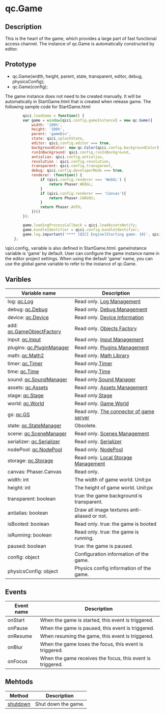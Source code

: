 # qc.Game

## Description
This is the heart of the game, which provides a large part of fast functional access channel.
The instance of qc.Game is automatically constructed by editor.

## Prototype
* qc.Game(width, height, parent, state, transparent, editor, debug, physicsConfig);
* qc.Game(config);

The game instance does not need to be created manually. It will be automatically in StartGame.html that is created when release game.
The following sample code for StartGame.html
````javascript
        qici.loadGame = function() {
        var game = window[qici.config.gameInstance] = new qc.Game({
            width: '100%',
            height: '100%',
            parent: 'gameDiv',
            state: qici.splashState,
            editor: qici.config.editor === true,
            backgroundColor: new qc.Color(qici.config.backgroundColor),
            runInBackground: qici.config.runInBackground,
            antialias: qici.config.antialias,
            resolution : qici.config.resolution,
            transparent: qici.config.transparent,
            debug: qici.config.developerMode === true,
            renderer: (function() {
                if (qici.config.renderer === 'WebGL') {
                    return Phaser.WEBGL;
                }
                if (qici.config.renderer === 'Canvas'){
                    return Phaser.CANVAS;
                }
                return Phaser.AUTO;
            })()
        });

        game.loadingProcessCallback = qici.loadAssetsNotify;
        game.bundleIdentifier = qici.config.bundleIdentifier;
        game.log.important('**** [QICI Engine]Starting game: {0}', qici.config.gameName);
    };
````    
\qici.config\_ variable is also defined in StartGame.html. gameInstance variable is 'game' by default. User can configure the game instance name in the editor project settings.
When using the default 'game' name, you can use the global game variable to refer to the instance of qc.Game.

## Varibles
| Variable name | Description |
| ------------- |-------------|
| log: [qc.Log](../log/README.md) | Read only. [Log Management](../log/README.md) |
| debug: [qc.Debug](../debug/README.md) | Read only. [Debug Management](../debug/README.md) |
| device: [qc.Device](../device/README.md) | Read only. [Device Information](../device/README.md) |
| add: [qc.GameObjectFactory](../gameobject/GameObjectFactory.md) | Read only. [Objects Factory](../gameobject/GameObjectFactory.md) |
| input: [qc.Input](../input/README.md) | Read only. [Input Management](../input/README.md) |
| plugins: [qc.PluginManager](../plugins/README.md) | Read only. [Plugins Management](../plugins/README.md) |
| math: [qc.Math2](../math/README.md) | Read only. [Math Library](../math/README.md) |
| timer: [qc.Timer](../timer/README.md) | Read only.[Timer](../timer/README.md) |
| time: [qc.Time](../time/README.md) | Read only.[Time](../time/README.md) |
| sound: [qc.SoundManager](../soundmanager/README.md) | Read only.[Sound Manager](../soundmanager/README.md) |
| assets: [qc.Assets](../assets/README.md) | Read only. [Assets Management](../assets/README.md) |
| stage: [qc.Stage](../stage/README.md) |  Read only.[Stage](../stage/README.md) |
| world: [qc.World](../world/README.md) | Read only. [Game World](../world/README.md) |
| gs: [qc.GS](../gs/README.md) | Read only. [The connector of game server](../gs/README.md) |
| state: [qc.StateManager](../state/README.md) | Obsolete. |
| scene: [qc.SceneManager](../state/README.md) | Read only. [Scenes Management](../state/README.md) |
| serializer: [qc.Serializer](../serializer/README.md) | Read only. [Serializer](../serializer/README.md) |
| nodePool: [qc.NodePool](../nodepool/README.md) | Read only. [NodePool](../nodepool/README.md) |
| storage: [qc.Storage](../storage/README.md) | Read only. [Local Storage Management](../storage/README.md) |
| canvas: Phaser.Canvas |  Read only.  |
| width: int | The width of game world. Unit:px |
| height: int | The height of game world. Unit:px |
| transparent: boolean | true: the game background is transparent. |
| antialias: boolean | Draw all image textures anti-aliased or not. |
| isBooted: boolean | Read only. true: the game is booted|
| isRunning: boolean | Read only. true: the game is running.  |
| paused: boolean | true: the game is paused. |
| config: object | Configuration information of the game. |
| physicsConfig: object | Physics config information of the game. |

## Events
| Event name | Description |
| ------------- |-------------|
| onStart | When the game is started, this event is triggered. |
| onPause | When the game is paused, this event is triggered. |
| onResume | When resuming the game, this event is triggered. |
| onBlur | When the game loses the focus, this event is triggered. |
| onFocus | When the game receives the focus, this event is triggered. |

## Mehtods
| Method | Description |
| ------------- |-------------|
| [shutdown](shutdown.md) | Shut down the game. |
